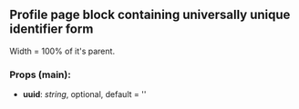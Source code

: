 ## **Profile page block containing universally unique identifier form**

Width = 100% of it's parent.

### Props (main):

* **uuid**: _string_, optional, default = ''
